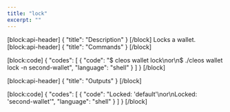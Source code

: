 ```yaml
---
title: "lock"
excerpt: ""
---
```

[block:api-header]
{
  "title": "Description"
}
[/block]
Locks a wallet.
[block:api-header]
{
  "title": "Commands"
}
[/block]

[block:code]
{
  "codes": [
    {
      "code": "$ cleos wallet lock\nor\n$ ./cleos wallet lock -n second-wallet",
      "language": "shell"
    }
  ]
}
[/block]

[block:api-header]
{
  "title": "Outputs"
}
[/block]

[block:code]
{
  "codes": [
    {
      "code": "Locked: 'default'\nor\nLocked: 'second-wallet'",
      "language": "shell"
    }
  ]
}
[/block]